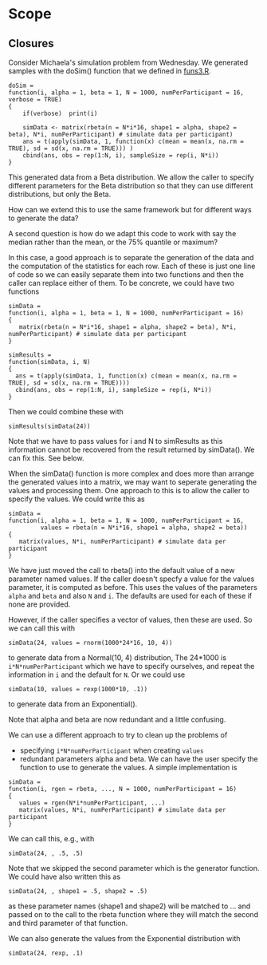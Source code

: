 
# Scope


## Closures

Consider Michaela's simulation problem from Wednesday.
We generated samples with the doSim() function that we defined
in [funs3.R](funs3.R).
```
doSim =
function(i, alpha = 1, beta = 1, N = 1000, numPerParticipant = 16, verbose = TRUE)
{
    if(verbose)  print(i)

    simData <- matrix(rbeta(n = N*i*16, shape1 = alpha, shape2 = beta), N*i, numPerParticipant) # simulate data per participant)  
    ans = t(apply(simData, 1, function(x) c(mean = mean(x, na.rm = TRUE), sd = sd(x, na.rm = TRUE))) )
    cbind(ans, obs = rep(1:N, i), sampleSize = rep(i, N*i))
}
```

This generated data from a Beta distribution.
We allow the caller to specify different parameters for the Beta distribution so that they can use different
distributions, but only the Beta.

How can we extend this to use the same framework but for different ways to generate the data?

A second question is how do we adapt this code to work with say the median rather than 
the mean, or the 75% quantile or maximum?


In this case, a good approach is to separate the generation of the data and the computation
of the statistics for each row. Each of these is just one line of code so we can easily 
separate them into two functions and then the caller can replace either of them.
To be concrete, we could have  two functions
```
simData = 
function(i, alpha = 1, beta = 1, N = 1000, numPerParticipant = 16)
{
   matrix(rbeta(n = N*i*16, shape1 = alpha, shape2 = beta), N*i, numPerParticipant) # simulate data per participant 
}

simResults = 
function(simData, i, N)
{
  ans = t(apply(simData, 1, function(x) c(mean = mean(x, na.rm = TRUE), sd = sd(x, na.rm = TRUE))))
  cbind(ans, obs = rep(1:N, i), sampleSize = rep(i, N*i))
}
```
Then we could combine these with
```
simResults(simData(24))
```

Note that we have to pass values for i and N to simResults as this information cannot be recovered
from the result returned by simData().  We can fix this. See below.



When the simData() function  is more complex and does more than arrange the generated values into a
matrix,  we may want to seperate generating the values and processing them.
One approach to this is to allow the caller to specify the values.
We could write this as 
```
simData = 
function(i, alpha = 1, beta = 1, N = 1000, numPerParticipant = 16,
         values = rbeta(n = N*i*16, shape1 = alpha, shape2 = beta))
{
   matrix(values, N*i, numPerParticipant) # simulate data per participant 
}
```
We have just moved the call to rbeta() into the default value of a new parameter named values.
If the caller doesn't specfy a value for the values parameter, it is computed as before.
This uses the values of the parameters `alpha` and `beta` and also `N` and `i`.
The defaults are used for each of these if none are provided.

However, if the caller specifies a vector of values, then these are used. So we can call this with
```
simData(24, values = rnorm(1000*24*16, 10, 4))
```
to generate data from a Normal(10, 4) distribution,
The 24*1000 is `i*N*numPerParticipant` which we have to specify ourselves, and repeat the information in `i` and
the default for `N`.
Or we could use
```
simData(10, values = rexp(1000*10, .1))
```
to generate data from an Exponential().

Note that alpha and beta are now redundant and a little confusing.


We can use a different approach to try to clean up the problems of 
+ specifying `i*N*numPerParticipant` when creating `values`
+ redundant parameters alpha and beta.
We can have the user specify the function to use to generate
the values.
A simple implementation is 
```
simData = 
function(i, rgen = rbeta, ..., N = 1000, numPerParticipant = 16)
{ 
   values = rgen(N*i*numPerParticipant, ...)
   matrix(values, N*i, numPerParticipant) # simulate data per participant 
}
```
We can call this, e.g., with
```
simData(24, , .5, .5)
```
Note that we skipped the second parameter which is the generator function.
We could have also written this as
```
simData(24, , shape1 = .5, shape2 = .5)
```
as these parameter names (shape1 and shape2) will be matched to ...
and passed on to the call to the rbeta function where they will match
the second and third parameter of that function.

We can also generate the values from the Exponential distribution with
```
simData(24, rexp, .1)
```








